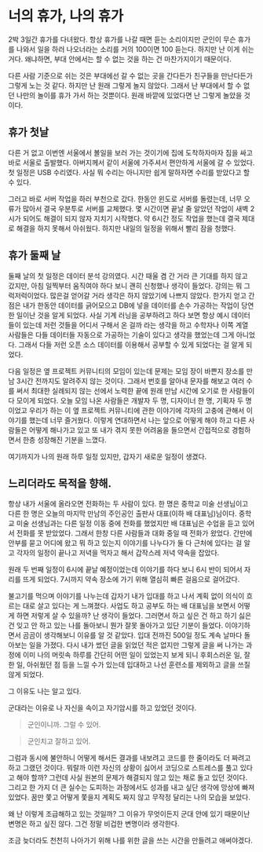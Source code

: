 # 너의 휴가, 나의 휴가
2박 3일간 휴가를 다녀왔다.
항상 휴가를 나갈 때면 듣는 소리이지만 군인이 무슨 휴가를 나와서 일을 하러 나오너라는 소리를 거의 100이면 100 듣는다.
하지만 난 이게 쉬는 거다. 왜냐하면, 부대 안에서는 할 수 없는 것을 하는 건 마찬가지이기 때문이다.

다른 사람 기준으로 쉬는 것은 부대에선 갈 수 없는 곳을 간다든가 친구들을 만난다든가 그렇게 노는 것 같다.
하지만 난 원래 그렇게 놀지 않았다. 그래서 난 부대에서 할 수 없던 나만의 놀이를 휴가 가서 하는 것뿐이다.
원래 바깥에 있었다면 난 그렇게 놀았을 것이다.

## 휴가 첫날
다른 거 없고 이번엔 서울에서 볼일을 보러 가는 것이기에 집에 도착하자마자 짐을 싸고 바로 서울로 출발했다.
아버지께서 같이 서울에 가주셔서 편안하게 서울에 갈 수 있었다.
첫 일정은 USB 수리였다. 사실 뭐 수리는 아니지만 쉽게 말하자면 수리를 받았다고 할 수 있다.

그러고 바로 서버 작업을 하러 부천으로 갔다. 한동안 윈도로 서버를 돌렸는데, 너무 오류가 많아서 결국 우분투로 서버를 교체했다.
몇 시간이면 끝날 줄 알았던 작업이 새벽 2시가 되어도 해결이 되지 않자 지치기 시작했다.
약 6시간 정도 작업을 했는데 결국 제대로 해결을 하지 못해서 아쉬웠다.
하지만 내일의 일정을 위해서 빨리 잠을 청했다.

## 휴가 둘째 날
둘째 날의 첫 일정은 데이터 분석 강의였다.
시간 때울 겸 간 거라 큰 기대를 하지 않고 갔지만, 아침 일찍부터 움직여야 하다 보니 괜히 신청했나 생각이 들었다.
강의는 뭐 그럭저럭이었다. 많은걸 얻어갈 거라 생각은 하지 않았기에 나쁘지 않았다.
한가지 얻고 간 점은 내가 한동안 데이터를 긁어모으고 DB에 넣을 데이터를 손수 가공하는 작업이 당연한 일이난 것을 알게 되었다.
사실 기계 러닝을 공부하려고 하다 보면 항상 예시 데이터들이 있는데 저런 것들을 어디서 구해서 온 걸까 라는 생각을 하고
수학자나 이쪽 계열 사람들은 다들 데이터들 자동으로 가공하는 기술이 있다고 생각을 했었는데 그게 아니었다.
그래서 다들 저런 오픈 소스 데이터를 이용해서 공부할 수 있게 되었다는 걸 알게 되었다.

다음 일정은 옆 프로젝트 커뮤니티의 모임이 있는데 문제는 모임 장이 바쁜지 장소를 만남 3시간 전까지도 알려주지 않는 것이다.
그래서 번호를 알아내 문자를 해보고 여러 수를 써서 최대한 실례되지 않는 선에서 노력한 끝에 원래 만남 시간에 오기로 한 사람들이 다 모이게 되었다. 오늘 모임 나온 사람들은 개발자 두 명, 디자이너 한 명, 기획자 두 명이었고 우리가 하는 이 옆 프로젝트 커뮤니티에 관한 이야기에 각자의 고충에 관해서 이야기를 했는데 너무 즐거웠다. 이렇게 연대하면서 나는 앞으로 어떻게 해야 하고 다른 사람들은 어떻게 해나가고 있고 또 내가 겪지 못한 어려움을 들으면서 간접적으로 경험하면서 한층 성장해진 기분을 느꼈다.

여기까지가 나의 원래 하루 일정 있지만, 갑자기 새로운 일정이 생겼다.

## 느리더라도 목적을 향해.
항상 내가 서울에 올라오면 전화하는 두 사람이 있다.
한 명은 중학교 미술 선생님이고 다른 한 명은 오늘의 마지막 만남의 주인공인 출판사 대표(이하 배 대표님)님이다.
중학교 미술 선생님과는 다른 일정 이동 중에 전화를 했었지만 배 대표님은 수업을 듣고 있어서 전화를 못 받았었다.
그래서 한창 다른 사람들과 대화 중일 때 전화가 왔었다.
간만에 안부를 묻고 어디에 왔고 뭐 하고 있는지 이야기를 나누다가 둘 다 근처에 있다는 걸 알고 각자의 일정이 끝나고 저녁을 먹자고 해서 갑작스레 저녁 약속을 잡았다.

원래 두 번째 일정이 6시에 끝날 예정이었는데 이야기를 하다 보니 6시 반이 되어서 자리를 뜨게 되었다.
7시까지 약속 장소에 가기 위해 열심히 빠른 걸음으로 걸어갔다.

불고기를 먹으며 이야기를 나누는데 갑자기 내가 입대를 하고 나서 계획 없이 의식이 흐르는 대로 살고 있다는 게 느껴졌다.
사업도 하고 공부도 하는 배 대표님을 보면서 어떻게 하면 저렇게 살 수 있을까? 난 생각이 들었다.
그러면서 하고 싶은 건 하고 하기 싫은 건 잊고 안 하고 있는 나를 돌아보니 뭔가 잘못 돌아가고 있단 기분이 들었다.
이야기하면서 곰곰이 생각해보니 이유를 알 것 같았다.
입대 전까진 500일 정도 계속 날마다 돌아보는 일을 가졌다. 다시 내가 썼던 글을 읽었던 적은 없지만
그렇게 글을 써 나가는 과정에 이미 나의 머릿속 하루를 간단히 어떤 일이 있었는지 보게 되니 후회스러운 일, 잘한 일, 아쉬웠던 점 등을 느낄 수가 있는데 입대하고 나선 훈련소를 제외하고 글을 쓰질 않게 되었다.

그 이유도 나는 알고 있다.

군대라는 이유로 나 자신을 속이고 자기암시를 하고 있었던 것이다.

> 군인이니까. 그럴 수 있어.

> 군인치고 잘하고 있어.

그럼과 동시에 불안하니 어떻게 해서든 결과를 내보려고 코드를 한 줄이라도 더 짜려고 하고 그랬던 것이다.
뭐랄까 이런 자신의 상황이 싫어서 코딩으로 스트레스를 풀고 있다고 해야 할까?
그런데 사실 원본의 문제가 해결되지 않고 있는 채로 돌고 있던 것이다.
그리고 한 가지 더 큰 실수는 도피하는 과정에서도 성과를 내고 싶단 생각에 망상에 빠져있었다.
꿈만 쫓고 어떻게 쫓을지 계획도 짜지 않고 무작정 달리는 나의 모습을 보았다.

왜 난 이렇게 조급해하고 있는 것일까? 그 이유가 무엇이든지 군대 안에 있기 때문이난 변명은 하고 싶진 않다.
그건 정말 비겁한 변명이라 생각한다.

조금 늦더라도 천천히 나아가기 위해 나를 위한 글을 쓰는 시간을 만들려고 애써야겠다.